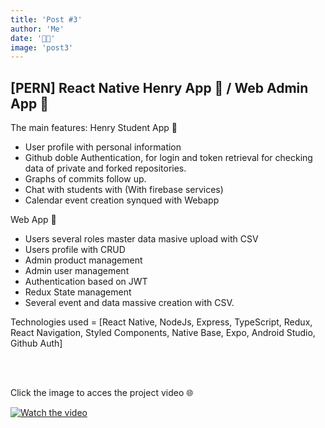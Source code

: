 ```yaml
---
title: 'Post #3'
author: 'Me'
date: '📲📰'
image: 'post3'
---
```


## [PERN] React Native Henry App 📱 / Web Admin App 📰


The main features:
Henry Student App 📱
- User profile with personal information
- Github doble Authentication, for login and token retrieval for checking data of private and forked repositories.
- Graphs of commits follow up.
- Chat with students with (With firebase services)
- Calendar event creation synqued with Webapp

Web App 📰
- Users several roles master data masive upload with CSV
- Users profile with CRUD
- Admin product management
- Admin user management
- Authentication based on JWT
- Redux State management
- Several event and data massive creation with CSV.

Technologies used = [React Native, NodeJs, Express, TypeScript, Redux, React Navigation, Styled Components, Native Base, Expo, Android Studio, Github Auth]

<br></br>

Click the image to acces the project video 🌐       

[![Watch the video](https://res.cloudinary.com/byplants/image/upload/c_thumb,w_200,g_face/v1617311392/byplantsmedia/Henryapp_Foto_tcvaa7.png)](https://youtu.be/F5ExSpyWMoo)






